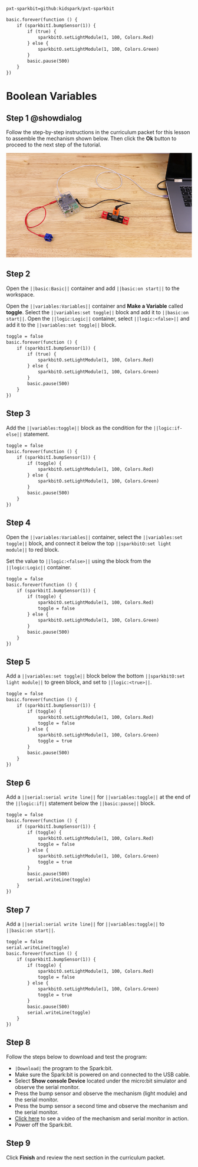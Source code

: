 ```package
pxt-sparkbit=github:kidspark/pxt-sparkbit
```

```template
basic.forever(function () {
    if (sparkbitI.bumpSensor(1)) {
        if (true) {
            sparkbitO.setLightModule(1, 100, Colors.Red)
        } else {
            sparkbitO.setLightModule(1, 100, Colors.Green)
        }
        basic.pause(500)
    }
})
```

# Boolean Variables

## Step 1 @showdialog

Follow the step-by-step instructions in the curriculum packet for this lesson to assemble the mechanism shown below. Then click the **Ok** button to proceed to the next step of the tutorial.

![boolean-variables](https://raw.githubusercontent.com/KidSpark/tutorials/master/assets/3-4-boolean-variables.png)

## Step 2

Open the ``||basic:Basic||`` container and add ``||basic:on start||`` to the workspace.

Open the ``||variables:Variables||`` container and **Make a Variable** called **toggle**. Select the ``||variables:set toggle||`` block and add it to ``||basic:on start||``. Open the ``||logic:Logic||`` container, select ``||logic:<false>||`` and add it to the ``||variables:set toggle||`` block. 
 
```blocks
toggle = false
basic.forever(function () {
    if (sparkbitI.bumpSensor(1)) {
        if (true) {
            sparkbitO.setLightModule(1, 100, Colors.Red)
        } else {
            sparkbitO.setLightModule(1, 100, Colors.Green)
        }
        basic.pause(500)
    }
})
```

## Step 3

Add the ``||variables:toggle||`` block as the condition for the ``||logic:if-else||`` statement.

```blocks
toggle = false
basic.forever(function () {
    if (sparkbitI.bumpSensor(1)) {
        if (toggle) {
            sparkbitO.setLightModule(1, 100, Colors.Red)
        } else {
            sparkbitO.setLightModule(1, 100, Colors.Green)
        }
        basic.pause(500)
    }
})
```

## Step 4

Open the ``||variables:Variables||`` container, select the ``||variables:set toggle||`` block, and connect it below the top ``||sparkbitO:set light module||`` to red block.

Set the value to ``||logic:<false>||`` using the block from the ``||logic:Logic||`` container.

```blocks
toggle = false
basic.forever(function () {
    if (sparkbitI.bumpSensor(1)) {
        if (toggle) {
            sparkbitO.setLightModule(1, 100, Colors.Red)
            toggle = false
        } else {
            sparkbitO.setLightModule(1, 100, Colors.Green)
        }
        basic.pause(500)
    }
})
```

## Step 5

Add a ``||variables:set toggle||`` block below the bottom ``||sparkbitO:set light module||`` to green block, and set to ``||logic:<true>||``.

```blocks
toggle = false
basic.forever(function () {
    if (sparkbitI.bumpSensor(1)) {
        if (toggle) {
            sparkbitO.setLightModule(1, 100, Colors.Red)
            toggle = false
        } else {
            sparkbitO.setLightModule(1, 100, Colors.Green)
            toggle = true
        }
        basic.pause(500)
    }
})
```

## Step 6

Add a ``||serial:serial write line||`` for ``||variables:toggle||`` at the end of the ``||logic:if||`` statement below the ``||basic:pause||`` block.

```blocks
toggle = false
basic.forever(function () {
    if (sparkbitI.bumpSensor(1)) {
        if (toggle) {
            sparkbitO.setLightModule(1, 100, Colors.Red)
            toggle = false
        } else {
            sparkbitO.setLightModule(1, 100, Colors.Green)
            toggle = true
        }
        basic.pause(500)
        serial.writeLine(toggle)
    }
})
```

## Step 7

Add a ``||serial:serial write line||`` for ``||variables:toggle||`` to ``||basic:on start||``.

```blocks
toggle = false
serial.writeLine(toggle)
basic.forever(function () {
    if (sparkbitI.bumpSensor(1)) {
        if (toggle) {
            sparkbitO.setLightModule(1, 100, Colors.Red)
            toggle = false
        } else {
            sparkbitO.setLightModule(1, 100, Colors.Green)
            toggle = true
        }
        basic.pause(500)
        serial.writeLine(toggle)
    }
})
```

## Step 8

Follow the steps below to download and test the program:
* ``|Download|`` the program to the Spark:bit.
* Make sure the Spark:bit is powered on and connected to the USB cable.
* Select **Show console Device** located under the micro:bit simulator and observe the serial monitor.
* Press the bump sensor and observe the mechanism (light module) and the serial monitor.
* Press the bump sensor a second time and observe the mechanism and the serial monitor.
* [Click here](https://youtu.be/X5Tcty-1vLA) to see a video of the mechanism and serial monitor in action.
* Power off the Spark:bit.

## Step 9

Click **Finish** and review the next section in the curriculum packet.